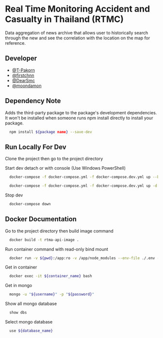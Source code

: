 # Real Time Monitoring Accident and Casualty in Thailand (RTMC)

Data aggregation of news archive that allows user to historically search through the new and see the correlation with the location on the map for reference.

## Developer

- [@T-Pakorn](https://github.com/T-Pakorn)
- [@firstchnn](https://github.com/firstchnn)
- [@DearSmc](https://github.com/DearSmc)
- [@moondamon](https://github.com/moondamon)

## Dependency Note

Adds the third-party package to the package's development dependencies. It won't be installed when someone runs npm install directly to install your package.

```bash
  npm install ${package name} --save-dev
```

## Run Locally For Dev

Clone the project then go to the project directory

Start dev detach or with console (Use Windows PowerShell)

```bash
  docker-compose -f docker-compose.yml -f docker-compose.dev.yml up --build -V
```

```bash
  docker-compose -f docker-compose.yml -f docker-compose.dev.yml up -d --build -V
```

Stop dev

```bash
  docker-compose down
```

## Docker Documentation

Go to the project directory then build image command

```bash
  docker build -t rtma-api-image .
```

Run container command with read-only bind mount

```bash
  docker run -v ${pwd}:/app:ro -v /app/node_modules --env-file ./.env -p 8000:3000 -d --name rtma-api-app rtma-api-image
```

Get in container

```bash
  docker exec -it ${container_name} bash
```

Get in mongo

```bash
  mongo -u "${username}" -p "${password}"
```

Show all mongo database

```bash
  show dbs
```

Select mongo database

```bash
  use ${database_name}
```
